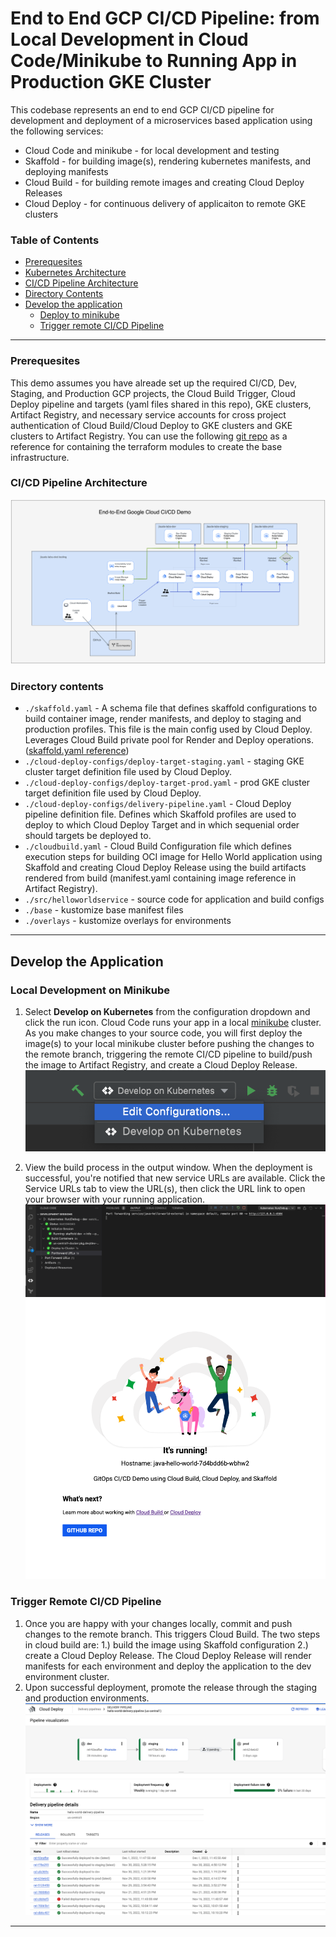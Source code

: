 # End to End GCP CI/CD Pipeline: from Local Development in Cloud Code/Minikube to Running App in Production GKE Cluster

This codebase represents an end to end GCP CI/CD pipeline for development and deployment of a microservices based application using the following services:
* Cloud Code and minikube - for local development and testing
* Skaffold - for building image(s), rendering kubernetes manifests, and deploying manifests
* Cloud Build - for building remote images and creating Cloud Deploy Releases
* Cloud Deploy - for continuous delivery of applicaiton to remote GKE clusters

### Table of Contents
* [Prerequesites](#prerequesites)
* [Kubernetes Architecture](#kubernetes-architecture)
* [CI/CD Pipeline Architecture](#cicd-pipeline-architecture)
* [Directory Contents](#directory-contents)
* [Develop the application](#develop-the-application)
  * [Deploy to minikube](#local-development-on-minikube)
  * [Trigger remote CI/CD Pipeline](#trigger-remote-cicd-pipeline)

---
### Prerequesites
This demo assumes you have alreade set up the required CI/CD, Dev, Staging, and Production GCP projects, the Cloud Build Trigger, Cloud Deploy pipeline and targets (yaml files shared in this repo), GKE clusters, Artifact Registry, and necessary service accounts for cross project authentication of Cloud Build/Cloud Deploy to GKE clusters and GKE clusters to Artifact Registry. You can use the following [git repo](https://github.com/jlaude/terraform-infra) as a reference for containing the terraform modules to create the base infrastructure.

### CI/CD Pipeline Architecture
![CICD Pipeline Diagram](./img/CICD_pipeline.png)

### Directory contents

- `./skaffold.yaml` - A schema file that defines skaffold configurations to build container image, render manifests, and deploy to staging and production profiles. This file is the main config used by Cloud Deploy. Leverages Cloud Build private pool for Render and Deploy operations. ([skaffold.yaml reference](https://skaffold.dev/docs/references/yaml/))
- `./cloud-deploy-configs/deploy-target-staging.yaml` - staging GKE cluster target definition file used by Cloud Deploy.
- `./cloud-deploy-configs/deploy-target-prod.yaml` - prod GKE cluster target definition file used by Cloud Deploy.
- `./cloud-deploy-configs/delivery-pipeline.yaml` - Cloud Deploy pipeline definition file. Defines which Skaffold profiles are used to deploy to which Cloud Deploy Target and in which sequenial order should targets be deployed to.
- `./cloudbuild.yaml` - Cloud Build Configuration file which defines execution steps for building OCI image for Hello World application using Skaffold and creating Cloud Deploy Release using the build artifacts rendered from build (manifest.yaml containing image reference in Artifact Registry).
- `./src/helloworldservice` - source code for application and build configs
- `./base` - kustomize base manifest files
- `./overlays` - kustomize overlays for environments

---

## Develop the Application

### Local Development on Minikube
1. Select **Develop on Kubernetes** from the configuration dropdown and click the run icon. Cloud Code runs your app in a local [minikube](ttps://minikube.sigs.k8s.io/docs/start/) cluster. As you make changes to your source code, you will first deploy the image(s) to your local minikube cluster before pushing the changes to the remote branch, triggering the remote CI/CD pipeline to build/push the image to Artifact Registry, and create a Cloud Deploy Release. 
![image](./img/edit-configurations.png)


2. View the build process in the output window. When the deployment is successful, you're notified that new service URLs are available. Click the Service URLs tab to view the URL(s), then click the URL link to open your browser with your running application.  
![image](./img/service-urls.png)
![image](./img/running-hello-world-app.png) 

### Trigger Remote CI/CD Pipeline

1. Once you are happy with your changes locally, commit and push changes to the remote branch. This triggers Cloud Build. The two steps in cloud build are: 1.) build the image using Skaffold configuration 2.) create a Cloud Deploy Release. The Cloud Deploy Release will render manifests for each environment and deploy the application to the dev environment cluster.
2. Upon successful deployment, promote the release through the staging and production environments.
![image](./img/cloud-deploy-pipeline.png)

---
